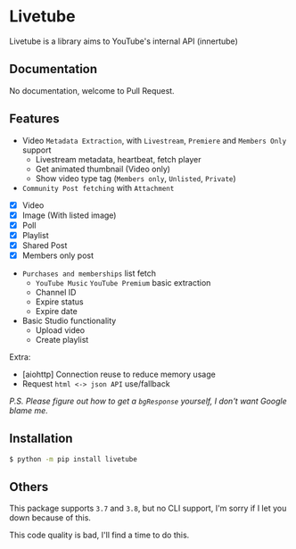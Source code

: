 # Livetube

Livetube is a library aims to YouTube's internal API (innertube)

## Documentation

No documentation, welcome to Pull Request.

## Features

- Video `Metadata Extraction`, with `Livestream`, `Premiere` and `Members Only` support
  - Livestream metadata, heartbeat, fetch player
  - Get animated thumbnail (Video only)
  - Show video type tag (`Members only`, `Unlisted`, `Private`)
- `Community Post fetching` with `Attachment`
 - [x] Video
 - [x] Image (With listed image)
 - [x] Poll
 - [x] Playlist
 - [x] Shared Post
 - [x] Members only post
- `Purchases and memberships` list fetch
  - `YouTube Music` `YouTube Premium` basic extraction
  - Channel ID
  - Expire status
  - Expire date
- Basic Studio functionality
  - Upload video
  - Create playlist

Extra:
- [aiohttp] Connection reuse to reduce memory usage
- Request `html <-> json API` use/fallback

_P.S. Please figure out how to get a `bgResponse` yourself, I don't want Google blame me._

## Installation

```bash
$ python -m pip install livetube
```

## Others

This package supports `3.7` and `3.8`, but no CLI support, I'm sorry if I let you down because of this.

This code quality is bad, I'll find a time to do this.
